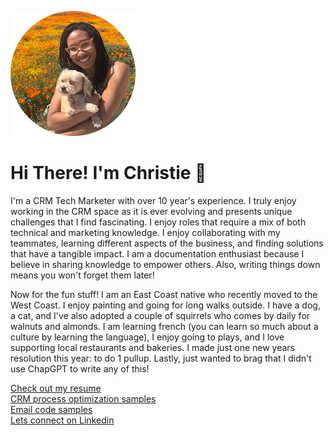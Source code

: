 ![Hanging with my doggie in the California superbloom](https://github.com/ChrisThorn10/portfolio/blob/main/profile-posing-with-dog-round-200x200.png?raw=true "Hanging with my doggie in the California superbloom")
# Hi There! I'm Christie 👋
I'm a CRM Tech Marketer with over 10 year's experience.  I truly enjoy working in the CRM space as it is ever evolving and presents unique challenges that I find fascinating. I enjoy roles that require a mix of both technical and marketing knowledge. I enjoy collaborating with my teammates, learning different aspects of the business, and finding solutions that have a tangible impact.  I am a documentation enthusiast because I believe in sharing knowledge to empower others. Also, writing things down means you won't forget them later! 

Now for the fun stuff! I am an East Coast native who recently moved to the West Coast. I enjoy painting and going for long walks outside. I have a dog, a cat, and I've also adopted a couple of squirrels who comes by daily for walnuts and almonds.  I am learning french (you can learn so much about a culture by learning the language), I enjoy going to plays, and I love supporting local restaurants and bakeries. I made just one new years resolution this year: to do 1 pullup. Lastly, just wanted to brag that I didn't use ChapGPT to write any of this! 

[Check out my resume](https://github.com/ChrisThorn10/portfolio/blob/main/Thornton-Resume-2025.pdf)
<br>
[CRM process optimization samples]()
<br>
[Email code samples]()
<br>
[Lets connect on Linkedin](https://www.linkedin.com/in/thornton-christie/)
